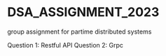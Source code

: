 # DSA_ASSIGNMENT_2023
group assignment for partime distributed systems

Question 1: Restful API
Question 2: Grpc
